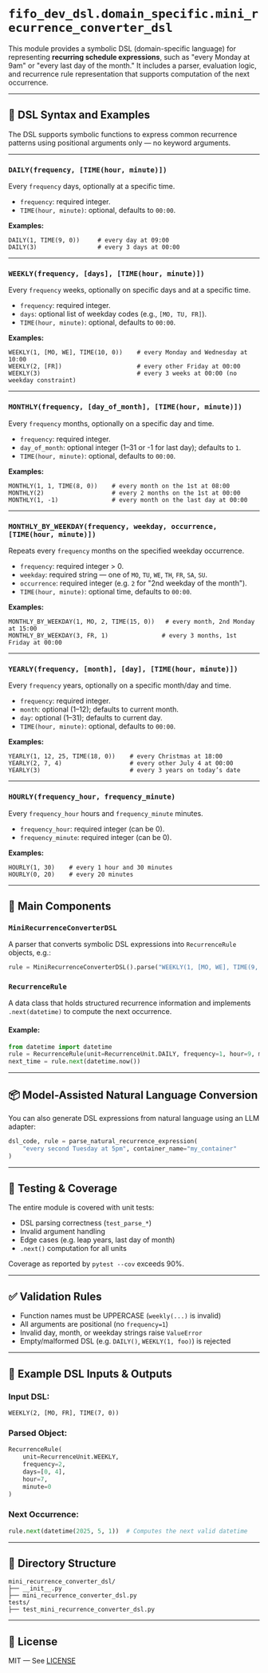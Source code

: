 # `fifo_dev_dsl.domain_specific.mini_recurrence_converter_dsl`

This module provides a symbolic DSL (domain-specific language) for representing **recurring schedule expressions**, such as "every Monday at 9am" or "every last day of the month." It includes a parser, evaluation logic, and recurrence rule representation that supports computation of the next occurrence.

---

## 📘 DSL Syntax and Examples

The DSL supports symbolic functions to express common recurrence patterns using positional arguments only — no keyword arguments.

---

### `DAILY(frequency, [TIME(hour, minute)])`

Every `frequency` days, optionally at a specific time.

- `frequency`: required integer.
- `TIME(hour, minute)`: optional, defaults to `00:00`.

**Examples:**
```
DAILY(1, TIME(9, 0))     # every day at 09:00  
DAILY(3)                 # every 3 days at 00:00  
```

---

### `WEEKLY(frequency, [days], [TIME(hour, minute)])`

Every `frequency` weeks, optionally on specific days and at a specific time.

- `frequency`: required integer.
- `days`: optional list of weekday codes (e.g., `[MO, TU, FR]`).
- `TIME(hour, minute)`: optional, defaults to `00:00`.

**Examples:**
```
WEEKLY(1, [MO, WE], TIME(10, 0))    # every Monday and Wednesday at 10:00  
WEEKLY(2, [FR])                     # every other Friday at 00:00  
WEEKLY(3)                           # every 3 weeks at 00:00 (no weekday constraint)  
```

---

### `MONTHLY(frequency, [day_of_month], [TIME(hour, minute)])`

Every `frequency` months, optionally on a specific day and time.

- `frequency`: required integer.
- `day_of_month`: optional integer (1–31 or -1 for last day); defaults to `1`.
- `TIME(hour, minute)`: optional, defaults to `00:00`.

**Examples:**
```
MONTHLY(1, 1, TIME(8, 0))    # every month on the 1st at 08:00  
MONTHLY(2)                   # every 2 months on the 1st at 00:00  
MONTHLY(1, -1)               # every month on the last day at 00:00  
```

---

### `MONTHLY_BY_WEEKDAY(frequency, weekday, occurrence, [TIME(hour, minute)])`

Repeats every `frequency` months on the specified weekday occurrence.

- `frequency`: required integer > 0.
- `weekday`: required string — one of `MO`, `TU`, `WE`, `TH`, `FR`, `SA`, `SU`.
- `occurrence`: required integer (e.g. `2` for "2nd weekday of the month").
- `TIME(hour, minute)`: optional time, defaults to `00:00`.

**Examples:**

```
MONTHLY_BY_WEEKDAY(1, MO, 2, TIME(15, 0))   # every month, 2nd Monday at 15:00  
MONTHLY_BY_WEEKDAY(3, FR, 1)               # every 3 months, 1st Friday at 00:00
```

---

### `YEARLY(frequency, [month], [day], [TIME(hour, minute)])`

Every `frequency` years, optionally on a specific month/day and time.

- `frequency`: required integer.
- `month`: optional (1–12); defaults to current month.
- `day`: optional (1–31); defaults to current day.
- `TIME(hour, minute)`: optional, defaults to `00:00`.

**Examples:**
```
YEARLY(1, 12, 25, TIME(18, 0))    # every Christmas at 18:00  
YEARLY(2, 7, 4)                   # every other July 4 at 00:00  
YEARLY(3)                         # every 3 years on today’s date  
```

---

### `HOURLY(frequency_hour, frequency_minute)`

Every `frequency_hour` hours and `frequency_minute` minutes.

- `frequency_hour`: required integer (can be 0).
- `frequency_minute`: required integer (can be 0).

**Examples:**
```
HOURLY(1, 30)    # every 1 hour and 30 minutes  
HOURLY(0, 20)    # every 20 minutes  
```

---

## 🔁 Main Components

### `MiniRecurrenceConverterDSL`

A parser that converts symbolic DSL expressions into `RecurrenceRule` objects, e.g.:

```python
rule = MiniRecurrenceConverterDSL().parse("WEEKLY(1, [MO, WE], TIME(9, 0))")
```

### `RecurrenceRule`

A data class that holds structured recurrence information and implements `.next(datetime)` to compute the next occurrence.

#### Example:

```python
from datetime import datetime
rule = RecurrenceRule(unit=RecurrenceUnit.DAILY, frequency=1, hour=9, minute=0)
next_time = rule.next(datetime.now())
```

---

## 📦 Model-Assisted Natural Language Conversion

You can also generate DSL expressions from natural language using an LLM adapter:

```python
dsl_code, rule = parse_natural_recurrence_expression(
    "every second Tuesday at 5pm", container_name="my_container"
)
```

---

## 🧪 Testing & Coverage

The entire module is covered with unit tests:
- DSL parsing correctness (`test_parse_*`)
- Invalid argument handling
- Edge cases (e.g. leap years, last day of month)
- `.next()` computation for all units

Coverage as reported by `pytest --cov` exceeds 90%.

---

## ✅ Validation Rules

- Function names must be UPPERCASE (`weekly(...)` is invalid)
- All arguments are positional (no `frequency=1`)
- Invalid day, month, or weekday strings raise `ValueError`
- Empty/malformed DSL (e.g. `DAILY()`, `WEEKLY(1, foo)`) is rejected

---

## 🔄 Example DSL Inputs & Outputs

### Input DSL:
```
WEEKLY(2, [MO, FR], TIME(7, 0))
```

### Parsed Object:
```python
RecurrenceRule(
    unit=RecurrenceUnit.WEEKLY,
    frequency=2,
    days=[0, 4],
    hour=7,
    minute=0
)
```

### Next Occurrence:
```python
rule.next(datetime(2025, 5, 1))  # Computes the next valid datetime
```

---

## 🧱 Directory Structure

```
mini_recurrence_converter_dsl/
├── __init__.py
├── mini_recurrence_converter_dsl.py
tests/
├── test_mini_recurrence_converter_dsl.py
```

---

## 📜 License

MIT — See [LICENSE](../../../LICENSE)
